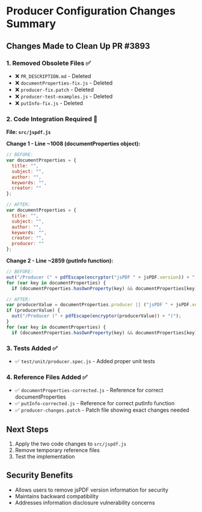# Producer Configuration Changes Summary

## Changes Made to Clean Up PR #3893

### 1. Removed Obsolete Files ✅
- ❌ `PR_DESCRIPTION.md` - Deleted
- ❌ `documentProperties-fix.js` - Deleted  
- ❌ `producer-fix.patch` - Deleted
- ❌ `producer-test-examples.js` - Deleted
- ❌ `putInfo-fix.js` - Deleted

### 2. Code Integration Required 🔄

**File: `src/jspdf.js`**

**Change 1 - Line ~1008 (documentProperties object):**
```javascript
// BEFORE:
var documentProperties = {
  title: "",
  subject: "",
  author: "",
  keywords: "",
  creator: ""
};

// AFTER:
var documentProperties = {
  title: "",
  subject: "",
  author: "",
  keywords: "",
  creator: "",
  producer: ""
};
```

**Change 2 - Line ~2859 (putInfo function):**
```javascript
// BEFORE:
out("/Producer (" + pdfEscape(encryptor("jsPDF " + jsPDF.version)) + ")");
for (var key in documentProperties) {
  if (documentProperties.hasOwnProperty(key) && documentProperties[key]) {

// AFTER:
var producerValue = documentProperties.producer || ("jsPDF " + jsPDF.version);
if (producerValue) {
  out("/Producer (" + pdfEscape(encryptor(producerValue)) + ")");
}
for (var key in documentProperties) {
  if (documentProperties.hasOwnProperty(key) && documentProperties[key] && key !== "producer") {
```

### 3. Tests Added ✅
- ✅ `test/unit/producer.spec.js` - Added proper unit tests

### 4. Reference Files Added ✅
- ✅ `documentProperties-corrected.js` - Reference for correct documentProperties
- ✅ `putInfo-corrected.js` - Reference for correct putInfo function
- ✅ `producer-changes.patch` - Patch file showing exact changes needed

## Next Steps
1. Apply the two code changes to `src/jspdf.js`
2. Remove temporary reference files
3. Test the implementation

## Security Benefits
- Allows users to remove jsPDF version information for security
- Maintains backward compatibility
- Addresses information disclosure vulnerability concerns